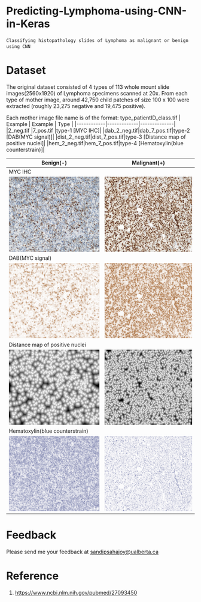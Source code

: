 # Predicting-Lymphoma-using-CNN-in-Keras
```
Classifying histopathology slides of Lymphoma as malignant or benign using CNN
```
Dataset
==========
The original dataset consisted of 4 types of 113 whole mount slide images(2560x1920) of Lymphoma specimens scanned at 20x. From each type of mother image, around 42,750 child patches of size 100 x 100 were extracted (roughly 23,275 negative and 19,475 positive). 

Each mother image file name is of the format: type_patientID_class.tif
| Example    | Example     | Type         |
|------------|-------------|--------------|
|2_neg.tif   |7_pos.tif    |type-1 [MYC IHC]|
|dab_2_neg.tif|dab_7_pos.tif|type-2 [DAB(MYC signal)]|
|dist_2_neg.tif|dist_7_pos.tif|type-3 [Distance map of positive nuclei]|
|hem_2_neg.tif|hem_7_pos.tif|type-4 [Hematoxylin(blue counterstrain)]| 

| Benign(-)  | Malignant(+)|
|------------|-------------|
| MYC IHC |
| <img src="/readme/2_neg.jpg" height="200" width="300" > | <img src="/readme/7_pos.jpg" height="200" width="300" >  |
| DAB(MYC signal) |
| <img src="/readme/dab_2_neg.jpg" height="200" width="300" > | <img src="/readme/dab_7_pos.jpg" height="200" width="300" >  |
| Distance map of positive nuclei  |
| <img src="/readme/dist_2_neg.jpg" height="200" width="300" > | <img src="/readme/dist_7_pos.jpg" height="200" width="300" >  |
| Hematoxylin(blue counterstrain) |
| <img src="/readme/hem_2_neg.jpg" height="200" width="300" > | <img src="/readme/hem_7_pos.jpg" height="200" width="300" >  |












Feedback
==========
Please send me your feedback at sandipsahajoy@ualberta.ca

Reference
==========
1. https://www.ncbi.nlm.nih.gov/pubmed/27093450
